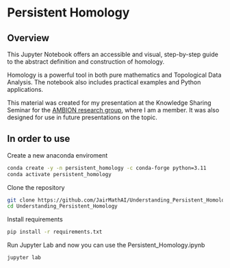# Persistent Homology

## Overview
This Jupyter Notebook offers an accessible and visual, step-by-step guide to the abstract definition and construction of homology.

Homology is a powerful tool in both pure mathematics and Topological Data Analysis. The notebook also includes practical examples and Python applications.

This material was created for my presentation at the Knowledge Sharing Seminar for the [AMBION research group](https://www.isas.de/en/research/research-groups/ambiom), where I am a member. It was also designed for use in future presentations on the topic.

## In order to use

Create a new anaconda enviroment

```bash
conda create -y -n persistent_homology -c conda-forge python=3.11
conda activate persistent_homology
```

Clone the repository

```bash
git clone https://github.com/JairMathAI/Understanding_Persistent_Homology.git
cd Understanding_Persistent_Homology
```

Install requirements

```bash
pip install -r requirements.txt
```

Run Jupyter Lab and now you can use the  Persistent_Homology.ipynb

```bash
jupyter lab
```